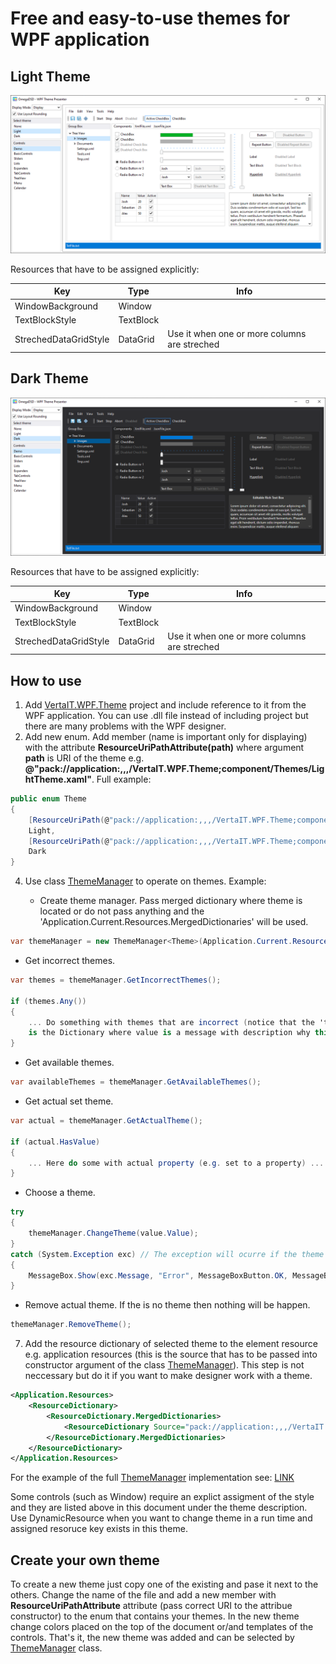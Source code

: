 # Free and easy-to-use themes for WPF application

## Light Theme

![Image of light theme](LightThemePresentation.png)

Resources that have to be assigned explicitly:

|Key|Type|Info
----|----|----
|WindowBackground|Window|
|TextBlockStyle|TextBlock|
|StrechedDataGridStyle|DataGrid| Use it when one or more columns are streched

## Dark Theme

![Image of light theme](DarkThemePresentation.png)

Resources that have to be assigned explicitly:

|Key|Type|Info
----|----|----
|WindowBackground|Window|
|TextBlockStyle|TextBlock|
|StrechedDataGridStyle|DataGrid| Use it when one or more columns are streched

## How to use

1. Add [VertaIT.WPF.Theme](https://github.com/Verta-IT/ThemeWPF/tree/main/Source/VertaIT.WPF.Theme) project and include reference to it from the WPF application. You can use .dll file instead of including project but there are many problems with the WPF designer. 
2. Add new enum. Add member (name is important only for displaying) with the attribute **ResourceUriPathAttribute(path)** where argument **path** is URI of the theme e.g. **@"pack://application:,,,/VertaIT.WPF.Theme;component/Themes/LightTheme.xaml"**. Full example:

``` cs
public enum Theme
{
    [ResourceUriPath(@"pack://application:,,,/VertaIT.WPF.Theme;component/Themes/LightTheme.xaml")]
    Light,
    [ResourceUriPath(@"pack://application:,,,/VertaIT.WPF.Theme;component/Themes/DarkTheme.xaml")]
    Dark
}
```
4. Use class [ThemeManager](https://github.com/Verta-IT/ThemeWPF/blob/main/Source/VertaIT.ThemeWPF/Themes/ThemeManager.cs) to operate on themes. Example:

    - Create theme manager. Pass merged dictionary where theme is located or do not pass anything and the 'Application.Current.Resources.MergedDictionaries' will be used.

``` cs
var themeManager = new ThemeManager<Theme>(Application.Current.Resources.MergedDictionaries);
```

- Get incorrect themes.
``` cs
var themes = themeManager.GetIncorrectThemes();

if (themes.Any())
{
    ... Do something with themes that are incorrect (notice that the 'themes' 
    is the Dictionary where value is a message with description why this theme is incorrect) ...
}
```

- Get available themes.
``` cs
var availableThemes = themeManager.GetAvailableThemes();
```

- Get actual set theme.
``` cs
var actual = themeManager.GetActualTheme();

if (actual.HasValue)
{
    ... Here do some with actual property (e.g. set to a property) ...
}
```

- Choose a theme.
``` cs
try
{
    themeManager.ChangeTheme(value.Value);
}
catch (System.Exception exc) // The exception will ocurre if the theme is incorrect (e.g. invalid URI path)
{
    MessageBox.Show(exc.Message, "Error", MessageBoxButton.OK, MessageBoxImage.Error);
}
```

- Remove actual theme. If the is no theme then nothing will be happen.
``` cs
themeManager.RemoveTheme();
```

7. Add the resource dictionary of selected theme to the element resource e.g. application resources (this is the source that has to be passed into constructor argument of the class [ThemeManager](https://github.com/Verta-IT/ThemeWPF/blob/main/Source/VertaIT.ThemeWPF/Themes/ThemeManager.cs)). This step is not neccessary but do it if you want to make designer work with a theme.

``` xml
<Application.Resources>
    <ResourceDictionary>
        <ResourceDictionary.MergedDictionaries>
            <ResourceDictionary Source="pack://application:,,,/VertaIT.WPF.Theme;component/Themes/LightTheme.xaml" />
        </ResourceDictionary.MergedDictionaries>
    </ResourceDictionary>
</Application.Resources>
```

For the example of the full [ThemeManager](https://github.com/Verta-IT/ThemeWPF/blob/main/Source/VertaIT.ThemeWPF/Themes/ThemeManager.cs) implementation see: [LINK](https://github.com/Verta-IT/ThemeWPF/blob/main/Source/VertaIT.ThemeWPF/ViewModels/ThemeCollectionViewModel.cs)

Some controls (such as Window) require an explict assigment of the style and they are listed above in this document under the theme description. Use DynamicResource when you want to change theme in a run time and assigned resoruce key exists in this theme.      

## Create your own theme

To create a new theme just copy one of the existing and pase it next to the others. Change the name of the file and add a new member with **ResourceUriPathAttribute** attribute (pass correct URI to the attribue constructor) to the enum that contains your themes. In the new theme change colors placed on the top of the document or/and templates of the controls. That's it, the new theme was added and can be selected by [ThemeManager](https://github.com/Verta-IT/ThemeWPF/blob/main/Source/VertaIT.ThemeWPF/Themes/ThemeManager.cs) class.
